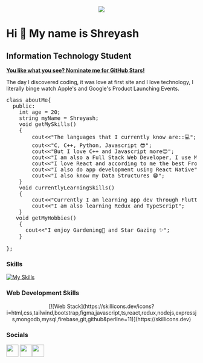 <div align="center" id="header" heigth="100" width="100">
<img src="https://media.giphy.com/media/gjrYDwbjnK8x36xZIO/giphy.gif"></img>
</div>



Hi 👋 My name is Shreyash
==============================

Information Technology Student
-----------------



   [**You like what you see? Nominate me for GitHub Stars!**](https://stars.github.com/nominate/)
   
   The day I discovered coding, it was love at first site and I love technology, I literally binge watch Apple's and Google's Product Launching Events.
<pre>
class aboutMe{
  public:
    int age = 20;
    string myName = Shreyash;
    void getMySkills()
    {
        cout<<"The languages that I currently know are::💻";
        cout<<"C, C++, Python, Javascript 😎";
        cout<<"But I love C++ and Javascript more😊";
        cout<<"I am also a Full Stack Web Developer, I use MERN because who doesn't right? 😂";
        cout<<"I love React and according to me the best FrontEnd Library outThere ⚛️";;
        cout<<"I also do app development using React Native";
        cout<<"I also know my Data Structures 😁";
    }
    void currentlyLearningSkills()
    {
        cout<<"Currently I am learning app dev through Flutter";
        cout<<"I am also learning Redux and TypeScript";
    }
   void getMyHobbies()
    {
      cout<<"I enjoy Gardening🌾 and Star Gazing ✨";
    }

};
</pre>

### Skills

<div>

[![My Skills](https://skillicons.dev/icons?i=cpp,java,javascript,py,c)](https://skillicons.dev)

</div>
 
<div> <h3>Web Development Skills</h3> </div>
 <div>
 <p align="center">
 [![Web Stack](https://skillicons.dev/icons?i=html,css,tailwind,bootstrap,figma,javascript,ts,react,redux,nodejs,expressjs,mongodb,mysql,firebase,git,github&perline=11)](https://skillicons.dev)
  </p>
</div>


### Socials

<p align="left"> <a href="https://github.com/shreyash2503" target="_blank" rel="noreferrer"><img src="https://raw.githubusercontent.com/danielcranney/readme-generator/main/public/icons/socials/github.svg" width="32" height="32" /></a> <a href="https://www.linkedin.com/in/shreyash-tekade-84590a235" target="_blank" rel="noreferrer"><img src="https://raw.githubusercontent.com/danielcranney/readme-generator/main/public/icons/socials/linkedin.svg" width="32" height="32" /></a><a href="https://twitter.com/_shreyash__25?t=5CP6ilwzKsyy-UmeCAIJzg&s=08" target="_blank" rel="noreferrer"><img src="https://raw.githubusercontent.com/danielcranney/readme-generator/main/public/icons/socials/twitter.svg" width="32" height="32" /></a></p>


